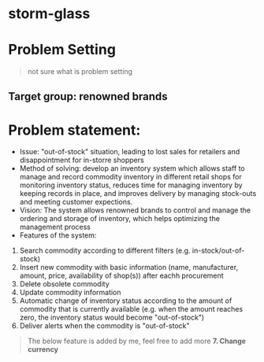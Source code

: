 # storm-glass

# Problem Setting
> not sure what is problem setting
## Target group: renowned brands

# Problem statement: 
- Issue: "out-of-stock" situation, leading to lost sales for retailers and disappointment for in-storre shoppers
- Method of solving: develop an inventory system which allows staff to manage and record commodity inventory in different retail shops for monitoring inventory status, reduces time for managing inventory by keeping records in place, and improves delivery by managing stock-outs and meeting customer expections.
- Vision: The system allows renowned brands to control and manage the ordering and storage of inventory, which helps optimizing the management process
- Features of the system:
1. Search commodity according to different filters (e.g. in-stock/out-of-stock)
2. Insert new commodity with basic information (name, manufacturer, amount, price, availability of shop(s)) after eachh procurement
3. Delete obsolete commodity
4. Update commodity information
5. Automatic change of inventory status according to the amount of commodity that is currently available (e.g. when the amount reaches zero, the inventory status would become "out-of-stock")
6. Deliver alerts when the commodity is "out-of-stock"
> The below feature is added by me, feel free to add more
**7. Change currency**
